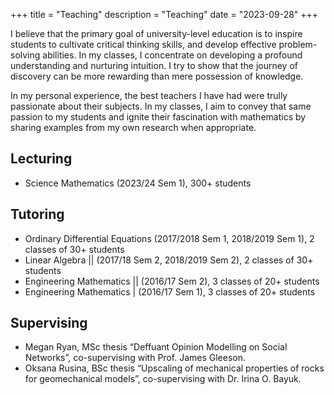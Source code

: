 +++
title = "Teaching"
description = "Teaching"
date = "2023-09-28"
+++

I believe that the primary goal of university-level education is to inspire students to cultivate critical thinking skills, and develop effective problem-solving abilities. In my classes, I concentrate on developing a profound understanding and nurturing intuition. I try to show that the journey of discovery can be more rewarding than mere possession of knowledge.

In my personal experience, the best teachers I have had were trully passionate about their subjects. In my classes, I aim to convey that same passion to my students and ignite their fascination with mathematics by sharing examples from my own research when appropriate.

## Lecturing
- Science Mathematics (2023/24 Sem 1), 300+ students

## Tutoring
- Ordinary Differential Equations (2017/2018 Sem 1, 2018/2019 Sem 1), 2 classes of 30+ students
- Linear Algebra || (2017/18 Sem 2, 2018/2019 Sem 2), 2 classes of 30+ students
- Engineering Mathematics || (2016/17 Sem 2), 3 classes of 20+ students
- Engineering Mathematics | (2016/17 Sem 1), 3 classes of 20+ students

## Supervising
- Megan Ryan, MSc thesis “Deffuant Opinion Modelling on Social Networks”, co-supervising with Prof. James Gleeson.
-  Oksana Rusina, BSc thesis “Upscaling of mechanical properties of rocks for geomechanical models”, co-supervising with Dr. Irina O. Bayuk.

